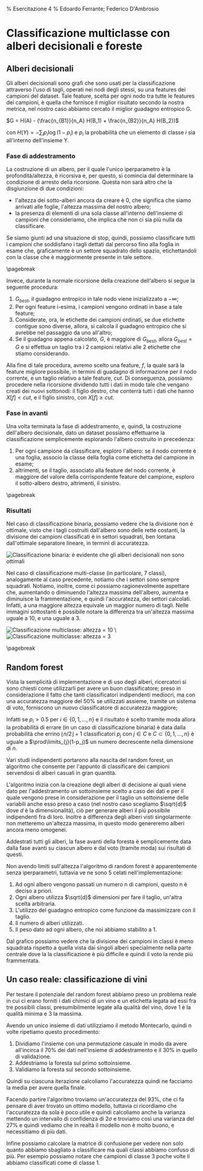 ﻿% Esercitazione 4
% Edoardo Ferrante; Federico D'Ambrosio

# Classificazione multiclasse con alberi decisionali e foreste

## Alberi decisionali

Gli alberi decisionali sono grafi che sono usati per la classificazione attraverso l'uso di tagli, operati nei nodi degli stessi, su una features dei campioni del dataset.
Tale feature, scelta per ogni nodo tra tutte le features dei campioni, è quella che fornisce il miglior risultato secondo la nostra metrica, nel nostro caso abbiamo cercato il miglior guadagno entropico G.

$G = H(A) - (\frac{n_{B1}}{n_A} H(B_1) + \frac{n_{B2}}{n_A} H(B_2))$ 

con $H(Y) = - \sum_{i} p_i \log(1-p_i)$ e $p_i$ la probabilità che un elemento di classe $i$ sia all'interno dell'insieme Y.  

### Fase di addestramento

La costruzione di un albero, per il quale l'unico iperparametro è la profondità/altezza, è ricorsiva e, per questo, si comincia dal determinare la condizione di arresto della ricorsione.
Questa non sarà altro che la disgiunzione di due condizioni: 

  - l'altezza dei sotto-alberi ancora da creare è $0$, che significa che siamo arrivati alle foglie, l'altezza massima del nostro albero; 
  - la presenza di elementi di una sola classe all'interno dell'insieme di campioni che consideriamo, che implica che non ci sia più nulla da classificare.

Se siamo giunti ad una situazione di stop, quindi, possiamo classificare tutti i campioni che soddisfano i tagli dettati dal percorso fino alla foglia in esame che, graficamente è un settore squadrato dello spazio, etichettandoli con la classe che è maggiormente presente in tale settore.

\pagebreak

Invece, durante la normale ricorsione della creazione dell'albero si segue la seguente procedura:

  1. $G_{best}$, il guadagno entropico in tale nodo viene inizializzato a $-\infty$;
  2. Per ogni feature i-esima, i campioni vengono ordinati in base a tale feature;
  3. Considerate, ora, le etichette dei campioni ordinati, se due etichette contigue sono diverse, allora, si calcola il guadagno entropico che si avrebbe nel passaggio da uno all'altro;
  4. Se il guadagno appena calcolato, $G$, è maggiore di $G_{best}$, allora $G_{best} = G$ e si effettua un taglio tra i 2 campioni relativi alle 2 etichette che stiamo considerando.

Alla fine di tale procedura, avremo scelto una feature, $f$, la quale sarà la feature migliore possibile, in termini di guadagno di informazione per il nodo corrente, e un taglio relativo a tale feature, $cut$. 
Di conseguenza, possiamo procedere nella ricorsione dividendo tutti i dati in modo tale che vengano creati dei nuovi sottonodi: il figlio destro, che conterrà tutti i dati che hanno $X[f] < cut$, e il figlio sinistro, con $X[f] \ge cut$.
  
### Fase in avanti

Una volta terminata la fase di addestramento, e, quindi, la costruzione dell'albero decisionale, dato un dataset possiamo effettuarne la classificazione semplicemente esplorando l'albero costruito in precedenza:
 
  1. Per ogni campione da classificare, esploro l'albero: se il nodo corrente è una foglia, associo la classe della foglia come etichetta del campione in esame;
  2. altrimenti, se il taglio, associato alla feature del nodo corrente, è maggiore del valore della corrispondente feature del campione, esploro il sotto-albero destro, altrimenti, il sinistro.

\pagebreak
  
### Risultati

Nel caso di classificazione binaria, possiamo vedere che la divisione non è ottimale, visto che i tagli costruiti dall'albero sono delle rette costanti, la divisione dei campioni classificati è in settori squadrati, 
ben lontana dall'ottimale separatore lineare, in termini di accuratezza.

![Classificazione binaria: è evidente che gli alberi decisionali non sono ottimali](graph1.png)

Nel caso di classificazione multi-classe (in particolare, 7 classi), analogamente al caso precedente, notiamo che i settori sono sempre squadrati. Notiamo, inoltre, come ci possiamo ragionevolmente aspettare che, aumentando
o diminuendo l'altezza massima dell'albero, aumenta e diminuisce la frammentazione, e quindi l'accuratezza, dei settori calcolati. Infatti, a una maggiore altezza equivale un maggior numero di tagli.
Nelle immagini sottostanti è possibile notare la differenza tra un'altezza massima uguale a 10, e una uguale a 3.

![Classificazione multiclasse: altezza = 10](graph2.png) \ ![Classificazione multiclasse: altezza = 3](graph3.png)


\pagebreak

## Random forest
Vista la semplicità di implementazione e di uso degli alberi, ricercatori si sono chiesti come utilizzarli per avere un buon classificatore; preso in considerazione il fatto che tanti classificatori indipendenti mediocri, ma con una accuratezza maggiore del $50 \%$ se utilizzati assieme, tramite un sistema di voto, forniscono un nuovo classificatore di accuratezza maggiore;

Infatti se $p_i > 0.5$ per $i \in \{0,1,...,n\}$ e il risultato è scelto tramite moda allora la probabilità di errare (in un caso di classificazione binaria) è data dalla probabilità che errino $\lfloor{n/2}\rfloor+1$ classificatori $p_j$ con $j\in C$ e $C \subset{\{0,1,...,n\}}$ è uguale a $\prod\limits_{j}(1-p_j)$ un numero decrescente nella dimensione di $n$.

Vari studi indipendenti portarono alla nascita del random forest, un algoritmo che consente per l'appunto di classificare dei campioni servendosi di alberi casuali in gran quantità.

L'algoritmo inizia con la creazione degli alberi di decisione ai quali viene dato per l'addestramento un sottoinsieme scelto a caso dei dati e per il quale vengono prese in considerazione per il taglio un sottoinsieme delle variabili anche esso preso a caso (nel nostro caso scegliamo $\sqrt{d}$ dove $d$ è la dimensionalità), ciò per generare alberi il più possibile indipendenti fra di loro.
Inoltre a differenza degli alberi visti singolarmente non metteremo un'altezza massima, in questo modo genereremo alberi ancora meno omogenei.

Addestrati tutti gli alberi, la fase avanti della foresta è semplicemente data dalla fase avanti su ciascun albero e dal voto (tramite moda) sui risultati di questi.

Non avendo limiti sull'altezza l'algoritmo di random forest è apparentemente senza iperparametri, tuttavia ve ne sono 5 celati nell'implementazione:

1. Ad ogni albero vengono passati un numero n di campioni, questo n è deciso a priori.
  2. Ogni albero utilizza $\sqrt{d}$ dimensioni per fare il taglio, un'altra scelta arbitraria.
  3. L'utilizzo del guadagno entropico come funzione da massimizzare con il taglio.
  4. Il numero di alberi utilizzati.
  5. Il peso dato ad ogni albero, che noi abbiamo stabilito a 1.


Dal grafico possiamo vedere che la divisione dei campioni in classi è meno squadrata rispetto a quella vista dai singoli alberi specialmente nella parte centrale dove la la classificazione è più difficile e quindi il voto la rende più frammentata.







## Un caso reale: classificazione di vini

Per testare il potenziale del random forest abbiamo preso un problema reale in cui ci erano forniti i dati chimici di un vino e un etichetta legata ad essi fra tre possibili classi, presumibilmente legate alla qualità del vino, dove $1$ è la qualità minima e $3$ la massima.

Avendo un unico insieme di dati utilizziamo il metodo Montecarlo, quindi n volte ripetiamo questo procedimento: 

1. Dividiamo l'insieme con una permutazione casuale in modo da avere all'incirca il $70\%$ dei dati nell'insieme di addestramento e il $30\%$ in quello di validazione.
2. Addestriamo la foresta sul primo sottoinsieme.
3. Validiamo la foresta sul secondo sottoinsieme.

Quindi su ciascuna iterazione calcoliamo l'accuratezza quindi ne facciamo la media per avere quella finale.

Facendo partire l'algoritmo troviamo un'accuratezza del $93\%$, che ci fa pensare di aver trovato un ottimo modello, tuttavia ci ricordiamo che l'accuratezza da sola è poco utile e quindi calcoliamo anche la varianza mettendo un intervallo di confidenza di $2\sigma$ e troviamo così una varianza del $27\%$ e quindi vediamo che in realtà il modello non è molto buono, e necessitiamo di più dati.

Infine possiamo calcolare la matrice di confusione per vedere non solo quanto abbiamo sbagliato a classificare ma quali classi abbiamo confuso di più. Per esempio possiamo notare che campioni di classe $3$ poche volte li abbiamo classificati come di classe $1$.

